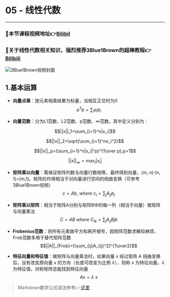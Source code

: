 # 05 - 线性代数
---
### 🎦本节课程视频地址👉[Bilibil](https://www.bilibili.com/video/BV1eK4y1U7Qy)

### 🎦关于线性代数相关知识，强烈推荐**3Blue1Brown**的超棒教程👉[Bilibili](https://www.bilibili.com/video/BV1ys411472E)

![3Blue1Brown视频封面](https:////i2.hdslb.com/bfs/archive/c81a8eb032f3eaa1afd604272a410ac6896f281e.jpg@380w_240h_100Q_1c.webp)

## 1.基本运算
- **向量点乘**：按元素相乘结果为标量，当相互正交时为0
$$a^Tb=\sum_{i} a_ib_i$$

- **向量范数**：分为L1范数、L2范数、p范数、$\infty$范数。其中定义分别为：

$$||x||_1=\sum_{i=1}^n|x_i|$$

$$||x||_2=\sqrt{\sum_{i=1}^nx_i^2}$$

$$||x||_p=(\sum_{i=1}^n|x_i|^p)^{1\over p},p>1$$

$$||x||_{\infty}=\max_i|x_i|$$

- **矩阵乘以向量**：需保证矩阵列数与向量行数相等，最终得到向量，(m, n)·(n, 1)=(m,1)。矩阵的作用相当于对向量进行空间的扭曲变换（可参考3Blue1Brown视频）
$$c=Ab,\ where\ c_i=\sum_jA_{ij}b_j$$

- **矩阵乘以矩阵**：相当于矩阵A分别与矩阵B中的每一列（相当于向量）做矩阵与向量乘法
$$C=AB\ where\ C_{ik}=\sum_jA_{ij}B{jk}$$

- **Frobenius范数**：将所有元素做平方和再开根号，因矩阵范数求解较麻烦，Frob范数多用于替代矩阵范数
$$||A||_{Frob}=[\sum_{ij}A_{ij}^2]^{1\over2}$$

- **特征向量和特征值**：做矩阵与向量乘法时，如果向量 $x$ 经过矩阵 $A$ 扭曲变换后，没有改变原向量 $x$ 的方向（长度可改变为比例 $\lambda$），则称 $x$ 为特征向量，$\lambda$ 为特征值，对称矩阵总能找到特征向量
$$Ax=\lambda\ x$$

> Markdown数学公式语法参考👉[这里](https://www.jianshu.com/p/25f0139637b7)